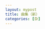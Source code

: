 ```yaml
---
layout: mypost
title: 曲集（新）
categories: [杂]
---
```


<script src="https://unpkg.com/axios/dist/axios.min.js"></script>
<script type="text/javascript">
  const axios = require("axios");
  axios
    .get("https://api.bilibili.com/x/v3/fav/resource/list?media_id=1596142224&ps=20&pn=1")
    .then(function (response) {
      //处理成功情况
      document.write(response);
    })
    .catch(function (error) {
      //处理错误情况
      document.write(error);
    })
    .then(function () {
      //总是会执行
    });
</script>
